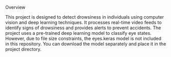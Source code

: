 Overview

This project is designed to detect drowsiness in individuals using computer vision and deep learning techniques. It processes real-time video feeds to identify signs of drowsiness and provides alerts to prevent accidents.
The project uses a pre-trained deep learning model to classify eye states. However, due to file size constraints, the eyes.keras model is not included in this repository. You can download the model separately and place it in the project directory.
